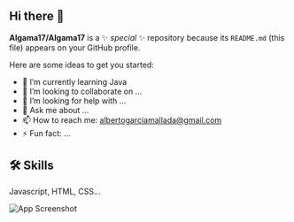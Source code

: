 ## Hi there 👋


**Algama17/Algama17** is a ✨ _special_ ✨ repository because its `README.md` (this file) appears on your GitHub profile.

Here are some ideas to get you started:

- 🌱 I’m currently learning Java
- 👯 I’m looking to collaborate on ...
- 🤔 I’m looking for help with ...
- 💬 Ask me about ...
- 📫 How to reach me: albertogarciamallada@gmail.com
- ⚡ Fun fact: ...


## 🛠 Skills
Javascript, HTML, CSS...

![App Screenshot](https://i.giphy.com/GRk3GLfzduq1NtfGt5.webp)
